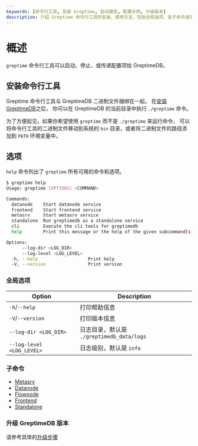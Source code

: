 ```yaml
---
keywords: [命令行工具, 安装 Greptime, 启动服务, 配置示例, 升级版本]
description: 介绍 Greptime 命令行工具的安装、使用方法，包括全局选项、各子命令选项、配置示例、升级 GreptimeDB 版本等内容。
---
```


# 概述

`greptime` 命令行工具可以启动、停止、或传递配置项给 GreptimeDB。

## 安装命令行工具

Greptime 命令行工具与 GreptimeDB 二进制文件捆绑在一起。
在[安装 GreptimeDB](/getting-started/installation/overview.md)之后，
你可以在 GreptimeDB 的当前目录中执行 `./greptime` 命令。

为了方便起见，如果你希望使用 `greptime` 而不是 `./greptime` 来运行命令，
可以将命令行工具的二进制文件移动到系统的 `bin` 目录，或者将二进制文件的路径添加到 `PATH` 环境变量中。

## 选项

`help` 命令列出了 `greptime` 所有可用的命令和选项。

```sh
$ greptime help
Usage: greptime [OPTIONS] <COMMAND>

Commands:
  datanode    Start datanode service
  frontend    Start frontend service
  metasrv     Start metasrv service
  standalone  Run greptimedb as a standalone service
  cli         Execute the cli tools for greptimedb
  help        Print this message or the help of the given subcommand(s)

Options:
      --log-dir <LOG_DIR>
      --log-level <LOG_LEVEL>
  -h, --help                   Print help
  -V, --version                Print version
```

### 全局选项

| Option                    | Description                               |
| ------------------------- | ----------------------------------------- |
| `-h`/`--help`             | 打印帮助信息                              |
| `-V`/`--version`          | 打印版本信息                              |
| `--log-dir <LOG_DIR>`     | 日志目录，默认是 `./greptimedb_data/logs` |
| `--log-level <LOG_LEVEL>` | 日志级别，默认是 `info`                   |

### 子命令 
- [Metasrv](/reference/command-lines/metasrv.md)
- [Datanode](/reference/command-lines/datanode.md)
- [Flownode](/reference/command-lines/flownode.md)
- [Frontend](/reference/command-lines/frontend.md)
- [Standalone](/reference/command-lines/standalone.md)

### 升级 GreptimeDB 版本

请参考具体的[升级步骤](/user-guide/deployments-administration/upgrade.md)
